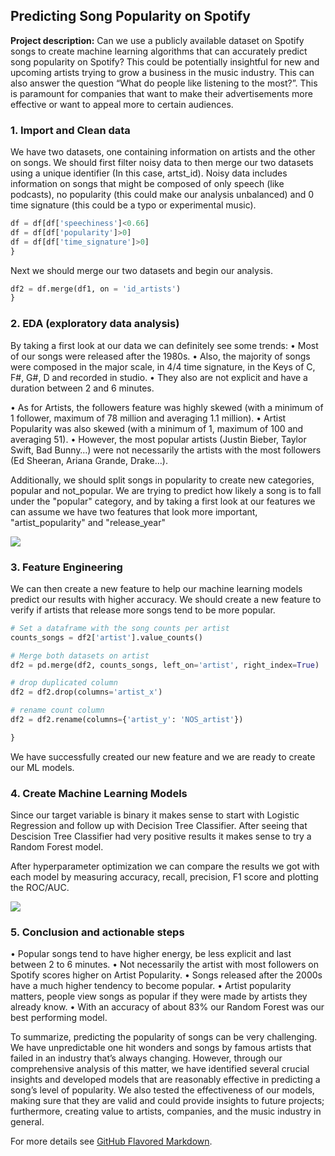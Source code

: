 ## Predicting Song Popularity on Spotify

**Project description:** Can we use a publicly available dataset on Spotify songs to create machine learning algorithms that can accurately predict song popularity on Spotify? This could be potentially insightful for new and upcoming artists trying to grow a business in the music industry.
This can also answer the question “What do people like listening to the most?”. This is paramount for companies that want to make their advertisements more effective or want to appeal more to certain audiences.

### 1. Import and Clean data

We have two datasets, one containing information on artists and the other on songs. We should first filter noisy data to then merge our two datasets using a unique identifier (In this case, artst_id). Noisy data includes information on songs that might be composed of only speech (like podcasts), no popularity (this could make our analysis unbalanced) and 0 time signature (this could be a typo or experimental music).

```python
df = df[df['speechiness']<0.66]
df = df[df['popularity']>0]
df = df[df['time_signature']>0]
}
```

Next we should merge our two datasets and begin our analysis.

```python
df2 = df.merge(df1, on = 'id_artists')
}
```

### 2. EDA (exploratory data analysis)

By taking a first look at our data we can definitely see some trends:
• Most of our songs were released after the 1980s. 
• Also, the majority of songs were composed in the major scale, in 4/4 time signature, in the Keys of C, F#, G#, D and recorded in studio. 
• They also are not explicit and have a duration between 2 and 6 minutes.

• As for Artists, the followers feature was highly skewed (with a minimum of 1 follower, maximum of 78 million and averaging 1.1 million). 
• Artist Popularity was also skewed (with a minimum of 1, maximum of 100 and averaging 51). 
• However, the most popular artists (Justin Bieber, Taylor Swift, Bad Bunny…) were not necessarily the artists with the most followers (Ed Sheeran, Ariana Grande, Drake…).

Additionally, we should split songs in popularity to create new categories, popular and not_popular. We are trying to predict how likely a song is to fall under the "popular" category, and by taking a first look at our features we can assume we have two features that look more important, "artist_popularity" and "release_year"

<img src="images/dummy_thumbnail.jpg?raw=true"/>

### 3. Feature Engineering

We can then create a new feature to help our machine learning models predict our results with higher accuracy. We should create a new feature to verify if artists that release more songs tend to be more popular.

```python
# Set a dataframe with the song counts per artist
counts_songs = df2['artist'].value_counts()

# Merge both datasets on artist
df2 = pd.merge(df2, counts_songs, left_on='artist', right_index=True)

# drop duplicated column
df2 = df2.drop(columns='artist_x')

# rename count column
df2 = df2.rename(columns={'artist_y': 'NOS_artist'})

}
```

We have successfully created our new feature and we are ready to create our ML models.

### 4. Create Machine Learning Models

Since our target variable is binary it makes sense to start with Logistic Regression and follow up with Decision Tree Classifier. After seeing that Descision Tree Classifier had very positive results it makes sense to try a Random Forest model.

After hyperparameter optimization we can compare the results we got with each model by measuring accuracy, recall, precision, F1 score and plotting the ROC/AUC.

<img src="images/dummy_thumbnail.jpg?raw=true"/>

### 5. Conclusion and actionable steps

• Popular songs tend to have higher energy, be less explicit and last between 2 to 6 minutes. 
• Not necessarily the artist with most followers on Spotify scores higher on Artist Popularity. 
• Songs released after the 2000s have a much higher tendency to become popular. 
• Artist popularity matters, people view songs as popular if they were made by artists they already know. 
• With an accuracy of about 83% our Random Forest was our best performing model.

To summarize, predicting the popularity of songs can be very challenging. We have unpredictable one hit wonders and songs by famous artists that failed in an industry that’s always changing. However, through our comprehensive analysis of this matter, we have identified several crucial insights and developed models that are reasonably effective in predicting a song’s level of popularity.
We also tested the effectiveness of our models, making sure that they are valid and could provide insights to future projects; furthermore, creating value to artists, companies, and the music industry in general.

For more details see [GitHub Flavored Markdown]([https://guides.github.com/features/mastering-markdown/](https://github.com/RodolfoAMaranhao/Predicting-Song-Popularity-on-Spotify/blob/main/Capstone%20report%20Rodolfo%20Maranhao%20(Predicting%20Song%20Popularity%20on%20Spotify).pdf)).
